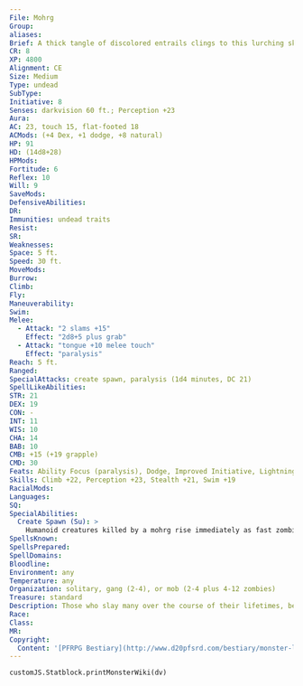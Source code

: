 ```yaml
---
File: Mohrg
Group: 
aliases: 
Brief: A thick tangle of discolored entrails clings to this lurching skeleton's torso and winds upward to loll from its jaw like a clawed tongue.
CR: 8
XP: 4800
Alignment: CE
Size: Medium
Type: undead
SubType: 
Initiative: 8
Senses: darkvision 60 ft.; Perception +23
Aura: 
AC: 23, touch 15, flat-footed 18
ACMods: (+4 Dex, +1 dodge, +8 natural)
HP: 91
HD: (14d8+28)
HPMods: 
Fortitude: 6
Reflex: 10
Will: 9
SaveMods: 
DefensiveAbilities: 
DR: 
Immunities: undead traits
Resist: 
SR: 
Weaknesses: 
Space: 5 ft.
Speed: 30 ft.
MoveMods: 
Burrow: 
Climb: 
Fly: 
Maneuverability: 
Swim: 
Melee: 
  - Attack: "2 slams +15"
    Effect: "2d8+5 plus grab"
  - Attack: "tongue +10 melee touch"
    Effect: "paralysis"
Reach: 5 ft.
Ranged: 
SpecialAttacks: create spawn, paralysis (1d4 minutes, DC 21)
SpellLikeAbilities: 
STR: 21
DEX: 19
CON: -
INT: 11
WIS: 10
CHA: 14
BAB: 10
CMB: +15 (+19 grapple)
CMD: 30
Feats: Ability Focus (paralysis), Dodge, Improved Initiative, Lightning Reflexes, Mobility, Skill Focus (Perception), Spring Attack
Skills: Climb +22, Perception +23, Stealth +21, Swim +19
RacialMods: 
Languages: 
SQ: 
SpecialAbilities:
  Create Spawn (Su): >
    Humanoid creatures killed by a mohrg rise immediately as fast zombies under the mohrg's control. The sudden bloom of unlife when a mohrg's victim dies and becomes a zombie causes a surge of negative energy to flow through the mohrg. Whenever a mohrg creates a zombie in this manner, it is healed 1d6 hit points per HD possessed by the slain creature and acts as if hasted for the round immediately following the spawn's creation.
SpellsKnown: 
SpellsPrepared: 
SpellDomains: 
Bloodline: 
Environment: any
Temperature: any
Organization: solitary, gang (2-4), or mob (2-4 plus 4-12 zombies)
Treasure: standard
Description: Those who slay many over the course of their lifetimes, be they serial killers, mass-murderers, warmongering soldiers, or battle-driven berserkers, become marked and tainted by the sheer weight of their murderous deeds. When such killers are brought to justice and publicly executed for their heinous crimes before they have a chance to atone, the remains sometimes return to unlife to continue their dark work as a mohrg. Undead things caring less for life than they did before their own deaths, mohrgs exist solely to wreak havoc on the living. Sometimes mistaken for skeletons or zombies, they are far more dangerous than those mindless abominations, retaining some semblance of their own memories-and the delight they once took in hearing the screams of the dying. When possible, mohrgs gather in small groups, seeking out lone targets much as they did in life. If faced with capable foes, a mohrg attempts to incapacitate them one by one, starting with divinely empowered characters first, both to protect itself from holy wrath, and to make the task of paralyzing and devouring the others that much easier. Some mohrgs retain enough of their former memories that they return to the favored locations of their pasts, "haunting" old hideouts and sometimes even resuming the depredations of murderers long dead, falling back on means of death and mayhem that were more comfortable in their breathing days. Such mohrgs are even more insane than most undead beings, and can sometimes be found wandering the streets of a city or town in cowls and cloaks, carrying on their old life's work of slaughter and murder as best they can. Of course, since those slain by a mohrg rise soon thereafter as undead themselves, the murders of a mohrg do not go unnoticed for long, even when they take extra care to prey only upon society's dregs. A sudden uprising of undead in the streets is the inevitable result of a mohrg's attentions. Since these zombies remain under the mohrg's control, and since the mohrg itself possesses a hateful and cruel intelligence, it often holds its undead army in reserve, even commanding it to lie motionless until several weeks or months have passed and the local graveyard is filled with the sleeping dead. Then, when the time is right, the mohrg calls upon its army to rise and aid it in finishing the slaughter.
Race: 
Class: 
MR: 
Copyright:
  Content: '[PFRPG Bestiary](http://www.d20pfsrd.com/bestiary/monster-listings/undead/mohrg)'
---
```

```dataviewjs
customJS.Statblock.printMonsterWiki(dv)
```
